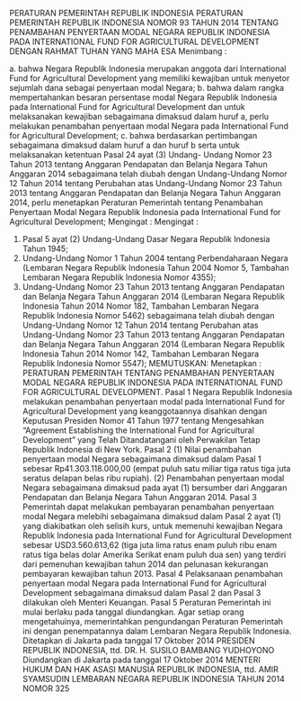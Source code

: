  PERATURAN PEMERINTAH REPUBLIK INDONESIA PERATURAN PEMERINTAH REPUBLIK INDONESIA NOMOR 93 TAHUN 2014 TENTANG PENAMBAHAN PENYERTAAN MODAL NEGARA REPUBLIK INDONESIA PADA INTERNATIONAL FUND FOR AGRICULTURAL DEVELOPMENT
DENGAN RAHMAT TUHAN YANG MAHA ESA
Menimbang :

a. bahwa Negara Republik Indonesia merupakan anggota dari International Fund for Agricultural Development yang memiliki kewajiban untuk menyetor sejumlah dana sebagai penyertaan modal Negara;
b. bahwa dalam rangka mempertahankan besaran persentase modal Negara Republik Indonesia pada International Fund for Agricultural Development dan untuk melaksanakan kewajiban sebagaimana dimaksud dalam huruf a, perlu melakukan penambahan penyertaan modal Negara pada International Fund for Agricultural Development;
c. bahwa berdasarkan pertimbangan sebagaimana dimaksud dalam huruf a dan huruf b serta untuk melaksanakan ketentuan Pasal 24 ayat (3) Undang- Undang Nomor 23 Tahun 2013 tentang Anggaran Pendapatan dan Belanja Negara Tahun Anggaran 2014 sebagaimana telah diubah dengan Undang-Undang Nomor 12 Tahun 2014 tentang Perubahan atas Undang-Undang Nomor 23 Tahun 2013 tentang Anggaran Pendapatan dan Belanja Negara Tahun Anggaran 2014, perlu menetapkan Peraturan Pemerintah tentang Penambahan Penyertaan Modal Negara Republik Indonesia pada International Fund for Agricultural Development;
Mengingat :
Mengingat :

1. Pasal 5 ayat (2) Undang-Undang Dasar Negara Republik Indonesia Tahun 1945;
2. Undang-Undang Nomor 1 Tahun 2004 tentang Perbendaharaan Negara (Lembaran Negara Republik Indonesia Tahun 2004 Nomor 5, Tambahan Lembaran Negara Republik Indonesia Nomor 4355);
3. Undang-Undang Nomor 23 Tahun 2013 tentang Anggaran Pendapatan dan Belanja Negara Tahun Anggaran 2014 (Lembaran Negara Republik Indonesia Tahun 2014 Nomor 182, Tambahan Lembaran Negara Republik Indonesia Nomor 5462) sebagaimana telah diubah dengan Undang-Undang Nomor 12 Tahun 2014 tentang Perubahan atas Undang-Undang Nomor 23 Tahun 2013 tentang Anggaran Pendapatan dan Belanja Negara Tahun Anggaran 2014 (Lembaran Negara Republik Indonesia Tahun 2014 Nomor 142, Tambahan Lembaran Negara Republik Indonesia Nomor 5547);
MEMUTUSKAN:
 Menetapkan : PERATURAN PEMERINTAH TENTANG PENAMBAHAN PENYERTAAN MODAL NEGARA REPUBLIK INDONESIA PADA INTERNATIONAL FUND FOR AGRICULTURAL DEVELOPMENT.
Pasal 1
Negara Republik Indonesia melakukan penambahan penyertaan modal pada International Fund for Agricultural Development yang keanggotaannya disahkan dengan Keputusan Presiden Nomor 41 Tahun 1977 tentang Mengesahkan “Agreement Establishing the International Fund for Agricultural Development” yang Telah Ditandatangani oleh Perwakilan Tetap Republik Indonesia di New York.
Pasal 2
(1) Nilai penambahan penyertaan modal Negara sebagaimana dimaksud dalam Pasal 1 sebesar Rp41.303.118.000,00 (empat puluh satu miliar tiga ratus tiga juta seratus delapan belas ribu rupiah).
(2) Penambahan penyertaan modal Negara sebagaimana dimaksud pada ayat (1) bersumber dari Anggaran Pendapatan dan Belanja Negara Tahun Anggaran 2014.
Pasal 3
Pemerintah dapat melakukan pembayaran penambahan penyertaan modal Negara melebihi sebagaimana dimaksud dalam Pasal 2 ayat (1) yang diakibatkan oleh selisih kurs, untuk memenuhi kewajiban Negara Republik Indonesia pada International Fund for Agricultural Development sebesar USD3.560.613,62 (tiga juta lima ratus enam puluh ribu enam ratus tiga belas dolar Amerika Serikat enam puluh dua sen) yang terdiri dari pemenuhan kewajiban tahun 2014 dan pelunasan kekurangan pembayaran kewajiban tahun 2013.
Pasal 4
Pelaksanaan penambahan penyertaan modal Negara pada International Fund for Agricultural Development sebagaimana dimaksud dalam Pasal 2 dan Pasal 3 dilakukan oleh Menteri Keuangan.
Pasal 5
Peraturan Pemerintah ini mulai berlaku pada tanggal diundangkan.
Agar setiap orang mengetahuinya, memerintahkan pengundangan Peraturan Pemerintah ini dengan penempatannya dalam Lembaran Negara Republik Indonesia. Ditetapkan di Jakarta pada tanggal 17 Oktober 2014 PRESIDEN REPUBLIK INDONESIA, ttd. DR. H. SUSILO BAMBANG YUDHOYONO Diundangkan di Jakarta pada tanggal 17 Oktober 2014 MENTERI HUKUM DAN HAK ASASI MANUSIA REPUBLIK INDONESIA, ttd. AMIR SYAMSUDIN LEMBARAN NEGARA REPUBLIK INDONESIA TAHUN 2014 NOMOR 325